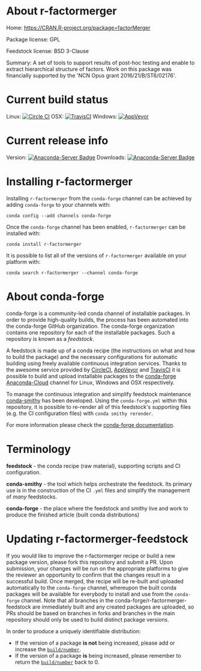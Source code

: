 About r-factormerger
====================

Home: https://CRAN.R-project.org/package=factorMerger

Package license: GPL

Feedstock license: BSD 3-Clause

Summary: A set of tools to support results of post-hoc testing and enable to extract hierarchical structure of factors. Work on this package was financially supported by the 'NCN Opus grant 2016/21/B/ST6/02176'.



Current build status
====================

Linux: [![Circle CI](https://circleci.com/gh/conda-forge/r-factormerger-feedstock.svg?style=shield)](https://circleci.com/gh/conda-forge/r-factormerger-feedstock)
OSX: [![TravisCI](https://travis-ci.org/conda-forge/r-factormerger-feedstock.svg?branch=master)](https://travis-ci.org/conda-forge/r-factormerger-feedstock)
Windows: [![AppVeyor](https://ci.appveyor.com/api/projects/status/github/conda-forge/r-factormerger-feedstock?svg=True)](https://ci.appveyor.com/project/conda-forge/r-factormerger-feedstock/branch/master)

Current release info
====================
Version: [![Anaconda-Server Badge](https://anaconda.org/conda-forge/r-factormerger/badges/version.svg)](https://anaconda.org/conda-forge/r-factormerger)
Downloads: [![Anaconda-Server Badge](https://anaconda.org/conda-forge/r-factormerger/badges/downloads.svg)](https://anaconda.org/conda-forge/r-factormerger)

Installing r-factormerger
=========================

Installing `r-factormerger` from the `conda-forge` channel can be achieved by adding `conda-forge` to your channels with:

```
conda config --add channels conda-forge
```

Once the `conda-forge` channel has been enabled, `r-factormerger` can be installed with:

```
conda install r-factormerger
```

It is possible to list all of the versions of `r-factormerger` available on your platform with:

```
conda search r-factormerger --channel conda-forge
```


About conda-forge
=================

conda-forge is a community-led conda channel of installable packages.
In order to provide high-quality builds, the process has been automated into the
conda-forge GitHub organization. The conda-forge organization contains one repository
for each of the installable packages. Such a repository is known as a *feedstock*.

A feedstock is made up of a conda recipe (the instructions on what and how to build
the package) and the necessary configurations for automatic building using freely
available continuous integration services. Thanks to the awesome service provided by
[CircleCI](https://circleci.com/), [AppVeyor](http://www.appveyor.com/)
and [TravisCI](https://travis-ci.org/) it is possible to build and upload installable
packages to the [conda-forge](https://anaconda.org/conda-forge)
[Anaconda-Cloud](http://docs.anaconda.org/) channel for Linux, Windows and OSX respectively.

To manage the continuous integration and simplify feedstock maintenance
[conda-smithy](http://github.com/conda-forge/conda-smithy) has been developed.
Using the ``conda-forge.yml`` within this repository, it is possible to re-render all of
this feedstock's supporting files (e.g. the CI configuration files) with ``conda smithy rerender``.

For more information please check the [conda-forge documentation](https://conda-forge.org/docs/).

Terminology
===========

**feedstock** - the conda recipe (raw material), supporting scripts and CI configuration.

**conda-smithy** - the tool which helps orchestrate the feedstock.
                   Its primary use is in the construction of the CI ``.yml`` files
                   and simplify the management of *many* feedstocks.

**conda-forge** - the place where the feedstock and smithy live and work to
                  produce the finished article (built conda distributions)


Updating r-factormerger-feedstock
=================================

If you would like to improve the r-factormerger recipe or build a new
package version, please fork this repository and submit a PR. Upon submission,
your changes will be run on the appropriate platforms to give the reviewer an
opportunity to confirm that the changes result in a successful build. Once
merged, the recipe will be re-built and uploaded automatically to the
`conda-forge` channel, whereupon the built conda packages will be available for
everybody to install and use from the `conda-forge` channel.
Note that all branches in the conda-forge/r-factormerger-feedstock are
immediately built and any created packages are uploaded, so PRs should be based
on branches in forks and branches in the main repository should only be used to
build distinct package versions.

In order to produce a uniquely identifiable distribution:
 * If the version of a package **is not** being increased, please add or increase
   the [``build/number``](http://conda.pydata.org/docs/building/meta-yaml.html#build-number-and-string).
 * If the version of a package **is** being increased, please remember to return
   the [``build/number``](http://conda.pydata.org/docs/building/meta-yaml.html#build-number-and-string)
   back to 0.